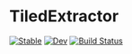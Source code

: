 # TiledExtractor

[![Stable](https://img.shields.io/badge/docs-stable-blue.svg)](https://JuliaGeo.github.io/TiledExtractor.jl/stable/)
[![Dev](https://img.shields.io/badge/docs-dev-blue.svg)](https://JuliaGeo.github.io/TiledExtractor.jl/dev/)
[![Build Status](https://github.com/JuliaGeo/TiledExtractor.jl/actions/workflows/CI.yml/badge.svg?branch=main)](https://github.com/JuliaGeo/TiledExtractor.jl/actions/workflows/CI.yml?query=branch%3Amain)
